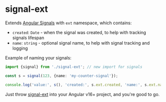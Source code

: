 # signal-ext

Extends [Angular Signals] with `ext` namespace, which contains:

* `created`: `Date` - when the signal was created, to help with tracking signals lifespan
* `name`: `string` - optional signal name, to help with signal tracking and logging

Example of naming your signals:

```ts
import {signal} from './signal-ext'; // new import for signals

const s = signal(123, {name: 'my-counter-signal'});

console.log('value:', s(), 'created:', s.ext.created, 'name:', s.ext.name);
```

Just throw [signal-ext](./signal-ext.ts) into your Angular v16+ project, and you're good to go.

[Angular Signals]:https://angular.io/guide/signals

